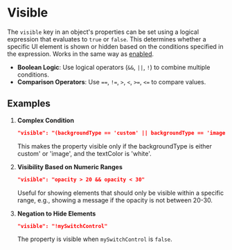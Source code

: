 # Visible

The `visible` key in an object's properties can be set using a logical expression that evaluates to `true` or `false`. This determines whether a specific UI element is shown or hidden based on the conditions specified in the expression. Works in the same way as [enabled](../language-enhancements/enabled.md).

* **Boolean Logic**: Use logical operators (`&&`, `||`, `!`) to combine multiple conditions.
* **Comparison Operators**: Use `==`, `!=`, `>`, `<`, `>=`, `<=` to compare values.

## Examples

1.  **Complex Condition**

    ```json
    "visible": "(backgroundType == 'custom' || backgroundType == 'image') && textColor == 'white'"
    ```

    This makes the property visible only if the backgroundType is either custom' or 'image', and the textColor is 'white'.
2.  **Visibility Based on Numeric Ranges**

    ```json
    "visible": "opacity > 20 && opacity < 30"
    ```

    Useful for showing elements that should only be visible within a specific range, e.g., showing a message if the opacity is not between 20-30.
3.  **Negation to Hide Elements**

    ```json
    "visible": "!mySwitchControl"
    ```

    The property is visible when `mySwitchControl` is `false`.
